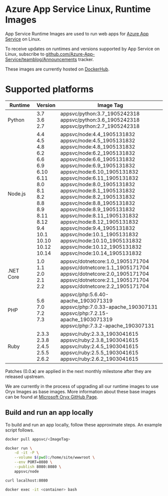 
# Azure App Service Linux, Runtime Images

App Service Runtime Images are used to run web apps for [Azure App Service](https://docs.microsoft.com/en-us/azure/app-service/containers/app-service-linux-intro) on Linux.

To receive updates on runtimes and versions supported by App Service on Linux,
subscribe to [github.com/Azure-App-Service/teamblog/Announcements](https://github.com/Azure-App-Service/teamblog/Announcements)
tracker.

These images are currently hosted on [DockerHub](https://hub.docker.com/u/appsvc/).

# Supported platforms

Runtime | Version | Image Tag | 
--------|--------|--------|
Python  | 3.7<br />3.6 <br/>2.7 | appsvc/python:3.7_1905242318 <br /> appsvc/python:3.6_1905242318 <br /> appsvc/python:2.7_1905242318 <br /> |
Node.js | 4.4<br /> 4.5 <br/> 4.8 <br />6.2 <br /> 6.6 <br /> 6.9 <br /> 6.10 <br /> 6.11 <br /> 8.0 <br /> 8.1 <br /> 8.2 <br /> 8.8 <br /> 8.9 <br /> 8.11 <br /> 8.12 <br /> 9.4<br /> 10.1 <br /> 10.10 <br /> 10.12 <br /> 10.14 |  appsvc/node:4.4_1905131832 <br /> appsvc/node:4.5_1905131832 <br /> appsvc/node:4.8_1905131832 <br /> appsvc/node:6.2_1905131832 <br /> appsvc/node:6.6_1905131832 <br /> appsvc/node:6.9_1905131832 <br /> appsvc/node:6.10_1905131832 <br /> appsvc/node:6.11_1905131832 <br /> appsvc/node:8.0_1905131832 <br /> appsvc/node:8.1_1905131832 <br /> appsvc/node:8.2_1905131832 <br /> appsvc/node:8.8_1905131832 <br /> appsvc/node:8.9_1905131832 <br /> appsvc/node:8.11_1905131832 <br /> appsvc/node:8.12_1905131832 <br /> appsvc/node:9.4_1905131832 <br /> appsvc/node:10.1_1905131832 <br /> appsvc/node:10.10_1905131832 <br /> appsvc/node:10.12_1905131832 <br /> appsvc/node:10.14_1905131832 <br /> |
.NET Core | 1.0 <br /> 1.1<br /> 2.0 <br /> 2.1 <br /> 2.2 | appsvc/dotnetcore:1.0_1905171704 <br /> appsvc/dotnetcore:1.1_1905171704 <br /> appsvc/dotnetcore:2.0_1905171704 <br /> appsvc/dotnetcore:2.1_1905171704 <br /> appsvc/dotnetcore:2.2_1905171704 |
PHP     | 5.6<br />7.0 <br /> 7.2 <br /> 7.3 |  appsvc/php:5.6.40-apache_1903071319 <br /> appsvc/php:7.0.33-apache_190307131 <br /> appsvc/php:7.2.15-apache_1903071319 <br /> appsvc/php:7.3.2-apache_190307131 <br /> |
Ruby    | 2.3.3 <br /> 2.3.8 <br /> 2.4.5 <br /> 2.5.5 <br /> 2.6.2 |  appsvc/ruby:2.3.3_1903041615 <br /> appsvc/ruby:2.3.8_1903041615 <br /> appsvc/ruby:2.4.5_1903041615 <br /> appsvc/ruby:2.5.5_1903041615 <br /> appsvc/ruby:2.6.2_1903041615 <br /> |

Patches (0.0.**x**) are applied in the next monthly milestone after they are released upstream.

We are currently in the process of upgrading all our runtime images to use Oryx Images as base images. More information about these base images can be found at [Microsoft Oryx GitHub Page](https://github.com/microsoft/Oryx).

## Build and run an app locally

To build and run an app locally, follow these approximate steps. An example script follows.

```bash
docker pull appsvc/<ImageTag>

docker run \
    -d -it -P \
    --volume $(pwd):/home/site/wwwroot \
    --env PORT=8080 \
    --publish 8080:8080 \
    appsvc/node 

curl localhost:8080

docker exec -it <container> bash
```

